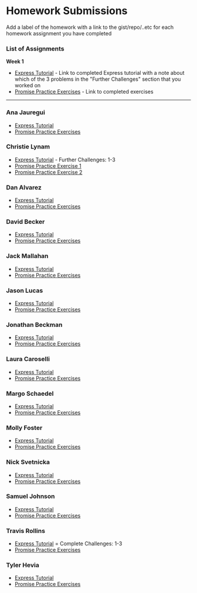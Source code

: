 # Homework Submissions

Add a label of the homework with a link to the gist/repo/..etc for each homework assignment you have completed

### List of Assignments

**Week 1**

* [Express Tutorial](https://medium.com/@jaeger.rob/introduction-to-nodes-express-js-db5617047150) - Link to completed Express tutorial with a note about which of the 3 problems in the "Further Challenges" section that you worked on
* [Promise Practice Exercises](https://gist.github.com/robbiejaeger/dc8f55c1f9462741090862f736b82cab) - Link to completed exercises

<!-- **Week 2**

* [Whiteboard Challenge]() - Link to gist with all deliverables
* [JWTs Tutorial](http://frontend.turing.io/lessons/security-with-jwts.html) - Link to completed repo from the tutorial

**Week 5**

* Pattern Party Style Guide -->

---

### Ana Jauregui

* [Express Tutorial]()
* [Promise Practice Exercises]()

### Christie Lynam

* [Express Tutorial](https://github.com/christielynam/express-tutorial) - Further Challenges: 1-3
* [Promise Practice Exercise 1](https://repl.it/LtmK/0)
* [Promise Practice Exercise 2](https://repl.it/LtmW/5)

### Dan Alvarez

* [Express Tutorial]()
* [Promise Practice Exercises]()

### David Becker

* [Express Tutorial]()
* [Promise Practice Exercises]()

### Jack Mallahan

* [Express Tutorial]()
* [Promise Practice Exercises]()

### Jason Lucas

* [Express Tutorial]()
* [Promise Practice Exercises]()

### Jonathan Beckman

* [Express Tutorial]()
* [Promise Practice Exercises]()

### Laura Caroselli

* [Express Tutorial]()
* [Promise Practice Exercises]()

### Margo Schaedel

* [Express Tutorial]()
* [Promise Practice Exercises]()

### Molly Foster

* [Express Tutorial]()
* [Promise Practice Exercises]()

### Nick Svetnicka

* [Express Tutorial]()
* [Promise Practice Exercises]()

### Samuel Johnson

* [Express Tutorial]()
* [Promise Practice Exercises]()

### Travis Rollins

* [Express Tutorial](https://github.com/Kalikoze/Node-Express-Practice) = Complete Challenges: 1-3
* [Promise Practice Exercises](https://github.com/Kalikoze/Promise-Exercises)

### Tyler Hevia

* [Express Tutorial]()
* [Promise Practice Exercises]()
